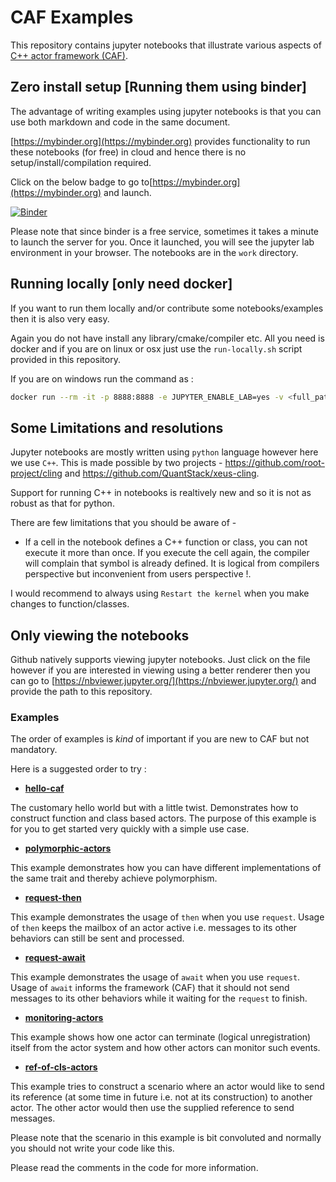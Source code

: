 # CAF Examples

This repository contains jupyter notebooks that illustrate various aspects
of [C++ actor framework (CAF)](https://github.com/actor-framework/actor-framework).

## Zero install setup [Running them using binder]

The advantage of writing examples using jupyter notebooks is that you can use both
markdown and code in the same document.

[https://mybinder.org](https://mybinder.org) provides functionality to run these notebooks (for free) in cloud and
hence there is no setup/install/compilation required.

Click on the below badge to go to[https://mybinder.org](https://mybinder.org) and launch.

[![Binder](https://mybinder.org/badge_logo.svg)](https://mybinder.org/v2/gh/ksachdeva/caf-playground/master?urlpath=lab)

Please note that since binder is a free service, sometimes it takes a minute to launch the server for you. Once it launched, you will see the jupyter lab environment in your browser. The notebooks are in the `work` directory.

## Running locally [only need docker]

If you want to run them locally and/or contribute some notebooks/examples then it is also very easy.

Again you do not have install any library/cmake/compiler etc. All you need is docker and if you are on
linux or osx just use the `run-locally.sh` script provided in this repository.

If you are on windows run the command as :

```bash
docker run --rm -it -p 8888:8888 -e JUPYTER_ENABLE_LAB=yes -v <full_path_notebooks_folder>:/home/jovyan/notebooks ksachdeva17/caf:latest
```

## Some Limitations and resolutions

Jupyter notebooks are mostly written using `python` language however here we use `C++`. This is made possible
by two projects - https://github.com/root-project/cling and https://github.com/QuantStack/xeus-cling.

Support for running C++ in notebooks is realtively new and so it is not as robust as that for python.

There are few limitations that you should be aware of -

* If a cell in the notebook defines a C++ function or class, you can not execute it more than once. If you execute the cell again, the compiler will complain that symbol is already defined. It is logical from compilers perspective but inconvenient from users perspective !.

I would recommend to always using `Restart the kernel` when you make changes to function/classes.

## Only viewing the notebooks

Github natively supports viewing jupyter notebooks. Just click on the file however if you are interested in viewing using a better renderer then you can go to [https://nbviewer.jupyter.org/](https://nbviewer.jupyter.org/) and provide the path to this repository.

### Examples

The order of examples is *kind* of important if you are new to CAF but not mandatory.

Here is a suggested order to try :

* [**hello-caf**](notebooks/hello-caf.ipynb)

The customary hello world but with a little twist. Demonstrates how to construct function and
class based actors. The purpose of this example is for you to get started very quickly with a
simple use case.

* [**polymorphic-actors**](notebooks/polymorphic-actors.ipynb)

This example demonstrates how you can have different implementations of the same trait and 
thereby achieve polymorphism.

* [**request-then**](notebooks/request-then.ipynb)

This example demonstrates the usage of `then` when you use `request`. Usage of `then` keeps the mailbox
of an actor active i.e. messages to its other behaviors can still be sent and processed.

* [**request-await**](notebooks/request-await.ipynb)

This example demonstrates the usage of `await` when you use `request`. Usage of `await` informs the framework (CAF) that it should not send messages to its other behaviors while it waiting for the `request` to finish.

* [**monitoring-actors**](notebooks/monitoring-actors.ipynb)

This example shows how one actor can terminate (logical unregistration) itself from the actor
system and how other actors can monitor such events.

* [**ref-of-cls-actors**](notebooks/ref-of-cls-actors.ipynb)

This example tries to construct a scenario where an actor would like to send its reference (at some time in future i.e. not at its construction) to another actor. The other actor would then use the supplied reference to send messages.

Please note that the scenario in this example is bit convoluted and normally you should not write your code like this.

Please read the comments in the code for more information.
